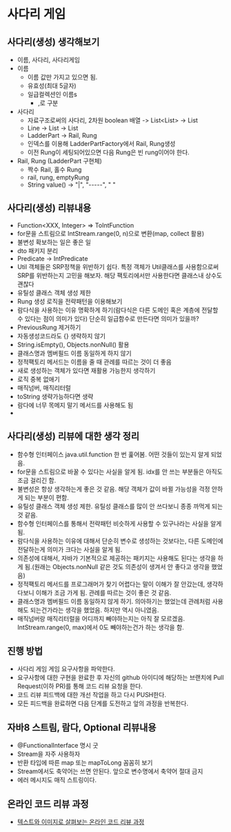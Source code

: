 # 사다리 게임

## 사다리(생성) 생각해보기
* 이름, 사다리, 사다리게임
* 이름
  * 이름 값만 가지고 있으면 됨.
  * 유효성(최대 5글자)
  * 일급컬렉션인 이름s
    * ,로 구분
* 사다리
  * 자료구조로써의 사다리, 2차원 boolean 배열 -> List<List<Boolean>> -> List<Line>
  * Line -> List<Line> -> List<LadderPart>
  * LadderPart -> Rail, Rung
  * 인덱스를 이용해 LadderPartFactory에서 Rail, Rung생성
  * 이전 Rung이 세팅되어있으면 다음 Rung은 빈 rung이어야 한다.
* Rail, Rung (LadderPart 구현체)
  * 짝수 Rail, 홀수 Rung
  * rail, rung, emptyRung
  * String value() -> "|", "-----", "     "

## 사다리(생성) 리뷰내용
* Function<XXX, Integer> => ToIntFunction<XXX>
* for문을 스트림으로 IntStream.range(0, n)으로 변환(map, collect 활용)
* 불변성 확보하는 일은 좋은 일
* dto 패키지 분리
* Predicate<Integer> -> IntPredicate
* Util 객체들은 SRP정책을 위반하기 쉽다. 특정 객체가 Util클래스를 사용함으로써 SRP를 위반하는지 고민을 해보자. 해당 팩토리에서만 사용한다면 클래스내 상수도 괜찮다
* 유틸성 클래스 객체 생성 제한
* Rung 생성 로직을 전략패턴을 이용해보기
* 람다식을 사용하는 이유 명확하게 하기(람다식은 다른 도메인 혹은 계층에 전달할 수 있다는 점이 의미가 있다) 단순히 일급함수로 만든다면 의미가 있을까?
* PreviousRung 제거하기
* 자동생성코드라도 {} 생략하지 않기
* String.isEmpty(), Objects.nonNull() 활용
* 클래스명과 멤버필드 이름 동일하게 하지 않기
* 정적팩토리 메서드는 이름을 줄 때 관례를 따르는 것이 더 좋음
* 새로 생성하는 객체가 있다면 재활용 가능한지 생각하기
* 로직 중복 없애기
* 매직넘버, 매직리터럴
* toString 생략가능하다면 생략
* 람다에 너무 목메지 말기 메서드를 사용해도 됨
* 

## 사다리(생성) 리뷰에 대한 생각 정리
* 함수형 인터페이스 java.util.function 한 번 훑어봄. 어떤 것들이 있는지 알게 되었음.
* for문을 스트림으로 바꿀 수 있다는 사실을 알게 됨. idx를 안 쓰는 부분들은 아직도 조금 걸리긴 함.
* 불변성은 항상 생각하는게 좋은 것 같음. 해당 객체가 값이 바뀔 가능성을 걱정 안하게 되는 부분이 편함.
* 유틸성 클래스 객체 생성 제한. 유틸성 클래스를 많이 안 쓰다보니 종종 까먹게 되는 것 같음.
* 함수형 인터페이스를 통해서 전략패턴 비슷하게 사용할 수 있구나라는 사실을 알게 됨.
* 람다식을 사용하는 이유에 대해서 단순히 변수로 생성하는 것보다는, 다른 도메인에 전달하는게 의미가 크다는 사실을 알게 됨.
* 의존성에 대해서, 자바가 기본적으로 제공하는 패키지는 사용해도 된다는 생각을 하게 됨.(원래는 Objects.nonNull 같은 것도 의존성이 생겨서 안 좋다고 생각을 했었음)
* 정적팩토리 메서드를 프로그래머가 찾기 어렵다는 말이 이해가 잘 안갔는데, 생각하다보니 이해가 조금 가게 됨. 관례를 따르는 것이 좋은 것 같음.
* 클래스명과 멤버필드 이름 동일하지 않게 하기. 의아하기는 했었는데 관례처럼 사용해도 되는건가라는 생각을 했었음. 하지만 역시 아니였음.
* 매직넘버랑 매직리터럴을 어디까지 빼야하는지는 아직 잘 모르겠음. IntStream.range(0, max)에서 0도 빼야하는건가 하는 생각을 함.


## 진행 방법
* 사다리 게임 게임 요구사항을 파악한다.
* 요구사항에 대한 구현을 완료한 후 자신의 github 아이디에 해당하는 브랜치에 Pull Request(이하 PR)를 통해 코드 리뷰 요청을 한다.
* 코드 리뷰 피드백에 대한 개선 작업을 하고 다시 PUSH한다.
* 모든 피드백을 완료하면 다음 단계를 도전하고 앞의 과정을 반복한다.





## 자바8 스트림, 람다, Optional 리뷰내용
* @FunctionalInterface 명시 굿
* Stream을 자주 사용하자
* 반환 타입에 따른 map 또는 mapToLong 꼼꼼히 보기
* Stream에서도 축약어는 쓰면 안된다. 앞으로 변수명에서 축약어 절대 금지
* 에러 메시지도 매직 스트링이다.

## 온라인 코드 리뷰 과정
* [텍스트와 이미지로 살펴보는 온라인 코드 리뷰 과정](https://github.com/nextstep-step/nextstep-docs/tree/master/codereview)